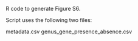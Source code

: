 R code to generate Figure S6.

Script uses the following two files:

metadata.csv
genus_gene_presence_absence.csv
